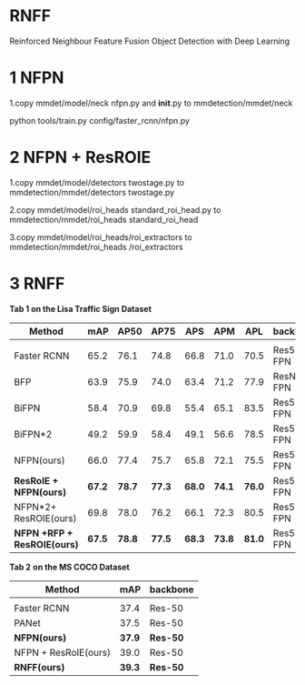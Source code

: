 # RNFF
Reinforced Neighbour Feature Fusion Object Detection with Deep Learning
# 1 NFPN 

1.copy mmdet/model/neck nfpn.py and __init__.py to mmdetection/mmdet/neck

python tools/train.py config/faster_rcnn/nfpn.py
# 2 NFPN + ResROIE  

1.copy mmdet/model/detectors twostage.py to mmdetection/mmdet/detectors twostage.py

2.copy mmdet/model/roi_heads standard_roi_head.py to mmdetection/mmdet/roi_heads standard_roi_head

3.copy mmdet/model/roi_heads/roi_extractors to mmdetection/mmdet/roi_heads /roi_extractors

# 3 RNFF


**Tab 1 on the Lisa Traffic Sign Dataset**

| Method                           | mAP      | AP50     | AP75     | APS      | APM      | APL      | backbone   |
|----------------------------------|----------|----------|----------|----------|----------|----------|------------|
|                                  |          |          |          |          |          |          |            |
| Faster RCNN                      | 65.2     | 76.1     | 74.8     | 66.8     | 71.0     | 70.5     | Res50-FPN  |
| BFP                              | 63.9     | 75.9     | 74.0     | 63.4     | 71.2     | 77.9     | ResN50-FPN |
| BiFPN                            | 58.4     | 70.9     | 69.8     | 55.4     | 65.1     | 83.5     | Res50-FPN  |
| BiFPN\*2                         | 49.2     | 59.9     | 58.4     | 49.1     | 56.6     | 78.5     | Res50-FPN  |
| NFPN(ours)                       | 66.0     | 77.4     | 75.7     | 65.8     | 72.1     | 75.5     | Res50-FPN  |
| **ResRoIE + NFPN(ours)**           | **67.2** | **78.7** | **77.3** | **68.0** | **74.1** | **76.0** | Res50-FPN  |
| NFPN\*2+ ResROIE(ours)        | 69.8     | 78.0     | 76.2     | 66.1     | 72.3     | 80.5     | Res50-FPN  |
| **NFPN +RFP + ResROIE(ours)** | **67.5** | **78.8** | **77.5** | **68.3** | **73.8** | **81.0** | Res50-FPN  |


**Tab 2**  **on the MS COCO Dataset**

| Method         | mAP      | backbone    |
|----------------|----------|-------------|
|                |          |             |
| Faster RCNN    | 37.4     | Res-50      |
| PANet    		 | 37.5     | Res-50      |
| **NFPN(ours)** | **37.9** | **Res-50**  |
| NFPN + ResRoIE(ours)      | 39.0     | Res-50     |
| **RNFF(ours)** | **39.3** | **Res-50** |

